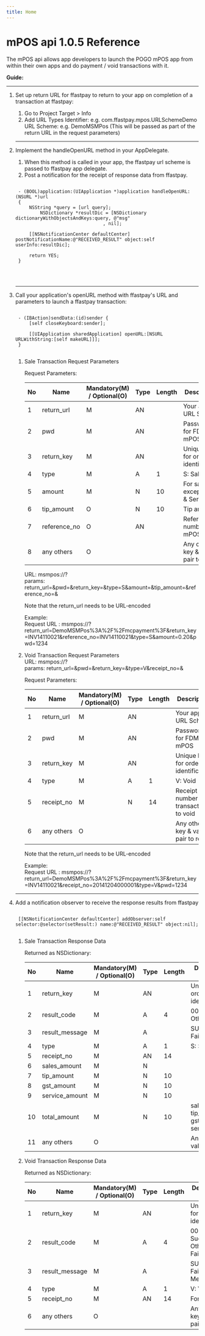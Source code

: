 ```yaml
---
title: Home
---
```


# mPOS api 1.0.5 Reference 

The mPOS api allows app developers to launch the POGO mPOS app from within their own apps and do payment / void transactions with it.

**Guide:**

--------------------

1. Set up return URL for ffastpay to return to your app on completion of a transaction at ffastpay:	

	1. Go to Project Target > Info 
	2. Add URL Types 
	   Identifier: <YourAppBundleID> e.g. com.ffastpay.mpos.URLSchemeDemo 
	   URL Scheme: <YourAppURLScheme> e.g. DemoMSMPos (This will be passed as part of the return URL in the request parameters) 

	--------------------
	   
2. Implement the handleOpenURL method in your AppDelegate. 

	1. When this method is called in your app, the ffastpay url scheme is passed to ffastpay app delegate.
	2. Post a notification for the receipt of response data from ffastpay.

	<pre><code>
	- (BOOL)application:(UIApplication *)application handleOpenURL:(NSURL *)url 
	{
		NSString *query = [url query];
			NSDictionary *resultDic = [NSDictionary dictionaryWithObjectsAndKeys:query, @"msg"
								   , nil];
		
		[[NSNotificationCenter defaultCenter] postNotificationName:@"RECEIVED_RESULT" object:self userInfo:resultDic];
		
		return YES;
	}
	</code></pre><br/>
	  
	--------------------

3. Call your application's openURL method with ffastpay's URL and parameters to launch a ffastpay transaction:

	<pre><code>
	- (IBAction)sendData:(id)sender {
		[self closeKeyboard:sender];

		[[UIApplication sharedApplication] openURL:[NSURL URLWithString:[self makeURL]]];
	}
	</code></pre>
		
	1. Sale Transaction Request Parameters
	
	   Request Parameters:

	   No | Name         | Mandatory(M) / Optional(O) | Type | Length | Description
	   -- | ----         | -------------------------- | ---- | ------ | -----------
	   1  | return_url   | M                          | AN   |        | Your app URL Scheme
	   2  | pwd          | M                          | AN   |        | Password for FDMS mPOS
	   3  | return_key   | M                          | AN   |        | Unique key for order identification
	   4  | type         | M                          | A    | 1      | S: Sale
	   5  | amount       | M                          | N    | 10     | For sale / except GST & Service
	   6  | tip_amount   | O                          | N    | 10     | Tip amount
	   7  | reference_no | O                          | AN   |        | Reference number in mPOS app
	   8  | any others   | O                          |      |        | Any other key & value pair to return


	   URL: msmpos://?  
	   params: return_url=&pwd=&return_key=&type=S&amount=&tip_amount=&reference_no=&  

	   Note that the return_url needs to be URL-encoded

	   Example:  
	   Request URL : msmpos://?return_url=DemoMSMPos%3A%2F%2Fmcpayment%3F&return_key=INV14110021&reference_no=INV14110021&type=S&amount=0.20&pwd=1234 

	2. Void Transaction Request Parameters  
	   URL: msmpos://?  
	   params: return_url=&pwd=&return_key=&type=V&receipt_no=&  


	   Request Parameters:

	   No | Name         | Mandatory(M) / Optional(O) | Type | Length | Description
	   -- | ----         | -------------------------- | ---- | ------ | -----------
	   1  | return_url	 | M                          | AN   |        | Your app URL Scheme
	   2  | pwd          | M                          | AN   |        | Password for FDMS mPOS
	   3  | return_key   | M                          | AN   |        | Unique key for order identification
	   4  | type         | M                          | A    | 1      | V: Void
	   5  | receipt_no   | M                          | N    | 14     | Receipt number of transaction to void
	   6  | any others   | O                          |      |        | Any other key & value pair to return

	   Note that the return_url needs to be URL-encoded

	   Example:  
	   Request URL : msmpos://?return_url=DemoMSMPos%3A%2F%2Fmcpayment%3F&return_key=INV14110021&receipt_no=20141204000001&type=V&pwd=1234 
	   
	--------------------

4. Add a notification observer to receive the response results from ffastpay 

	<pre><code>
	[[NSNotificationCenter defaultCenter] addObserver:self selector:@selector(setResult:) name:@"RECEIVED_RESULT" object:nil];
	</code></pre>

	1. Sale Transaction Response Data 

	   Returned as NSDictionary:

	   No | Name           | Mandatory(M) / Optional(O) | Type | Length | Description / Value
	   -- | ----           | -------------------------- | ---- | ------ | -------------------
	   1  | return_key	   | M                          | AN   |        | Unique key for order identification
	   2  | result_code    | M                          | A    | 4      | 0000: Succeed <br/> Others: Failed	
	   3  | result_message | M                          | A    |        | SUCCEED / Failed Message
	   4  | type           | M                          | A    | 1      | S: Sale
	   5  | receipt_no     | M                          | AN   | 14     |
	   6  | sales_amount   | M                          | N    |        |
	   7  | tip_amount     | M                          | N    | 10     |
	   8  | gst_amount     | M                          | N    | 10     |
	   9  | service_amount | M                          | N    | 10     |
	   10 | total_amount   | M                          | N    | 10     | sales_amount + tip_amount + gst_amount + service_amount
	   11 | any others     | O                          |      |        | Any other key & value pairs

	2. Void Transaction Response Data

	   Returned as NSDictionary:

	   No | Name           | Mandatory(M) / Optional(O) | Type | Length | Description / Value
	   -- | ----           | -------------------------- | ---- | ------ | -------------------
	   1  | return_key	   | M                          | AN   |        | Unique key for order identification
	   2  | result_code    | M                          | A    | 4      | 0000: Succeed <br/> Others: Failed	
	   3  | result_message | M                          | A    |        | SUCCEED / Failed Message
	   4  | type           | M                          | A    | 1      | V: Void
	   5  | receipt_no     | M                          | AN   | 14     | For void
	   6  | any others     | O                          |      |        | Any other key & value pairs






 



  